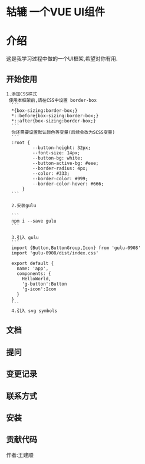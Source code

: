 # 轱辘  一个VUE UI组件

# 介绍

这是我学习过程中做的一个UI框架,希望对你有用.

## 开始使用
    1.添加CSS样式
     使用本框架前,请在CSS中设置 border-box
      ```
      *{box-sizing:border-box;}
      *::before{box-sizing:border-box;}
      *::after{box-sizing:border-box;}
      ```
      你还需要设置默认颜色等变量(后续会改为SCSS变量)
      ```
      :root {
              --button-height: 32px;
              --font-size: 14px;
              --button-bg: white;
              --button-active-bg: #eee;
              --border-radius: 4px;
              --color: #333;
              --border-color: #999;
              --border-color-hover: #666;
          }
      ```

      2.安装gulu

      ```
      npm i --save gulu
      ```

      3.引入 gulu
      ```
      import {Button,ButtonGroup,Icon} from 'gulu-0908'
      import 'gulu-0908/dist/index.css'

      export default {
        name: 'app',
        components: {
          HelloWorld,
          'g-button':Button
          'g-icon':Icon
        }
      }
      ```
      4.引入 svg symbols


## 文档
## 提问
## 变更记录
## 联系方式
## 安装
## 贡献代码
  作者:王建顺


